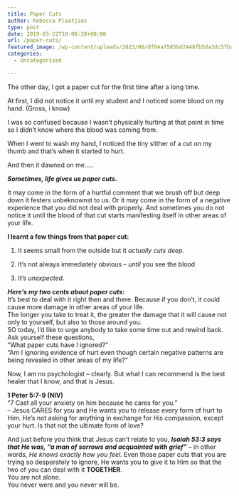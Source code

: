 ```yaml
---
title: Paper Cuts
author: Rebecca Plaatjies
type: post
date: 2019-03-22T10:00:28+00:00
url: /paper-cuts/
featured_image: /wp-content/uploads/2023/06/df04a7585bd2448fb5da3dc57ba57b3a-scaled-1.jpg
categories:
  - Uncategorised

---
```

The other day, I got a paper cut for the first time after a long time.

At first, I did not notice it until my student and I noticed some blood on my hand. (Gross, i know)

I was so confused because I wasn&#8217;t physically hurting at that point in time so I didn&#8217;t know where the blood was coming from.

When I went to wash my hand, I noticed the tiny slither of a cut on my thumb and that&#8217;s when it started to hurt.

And then it dawned on me&#8230;..

_**Sometimes, life gives us paper cuts.**_

It may come in the form of a hurtful comment that we brush off but deep down it festers unbeknownst to us. Or it may come in the form of a negative experience that you did not deal with properly. And sometimes you do not notice it until the blood of that cut starts manifesting itself in other areas of your life.

**I learnt a few things from that paper cut:**

1. It seems small from the outside but it _actually cuts deep._

2. It&#8217;s not always immediately obvious &#8211; _until_ you see the blood

3. It&#8217;s _unexpected_.

_**Here&#8217;s my two cents about paper cuts:**_  
It&#8217;s best to deal with it right then and there. Because if you don&#8217;t, it could cause more damage in other areas of your life.  
The longer you take to treat it, the greater the damage that it will cause not only to yourself, but also to those around you.  
SO today, I&#8217;d like to urge anybody to take some time out and rewind back.  
Ask yourself these questions,  
&#8220;What paper cuts have I ignored?&#8221;  
&#8220;Am I ignoring evidence of hurt even though certain negative patterns are being revealed in other areas of my life?&#8221;

Now, I am no psychologist &#8211; clearly. But what I can recommend is the best healer that I know, and that is Jesus.

**1 Peter 5:7-9 (NIV)**  
&#8220;7 Cast all your anxiety on him because he cares for you.&#8221;  
&#8211; Jesus CARES for you and He wants you to release every form of hurt to Him. He&#8217;s not asking for anything in exchange for His compassion, except your hurt. Is that not the ultimate form of love?

And just before you think that Jesus can&#8217;t relate to you, **_Isaiah 53:3 says that He was, &#8220;a man of sorrows and acquainted with grief&#8221;_** &#8211; in other words, _He knows exactly how you feel._ Even those paper cuts that you are trying so desperately to ignore, He wants you to give it to Him so that the two of you can deal with it **TOGETHER**.  
You are not alone.  
You never were and you never will be.